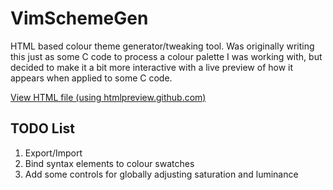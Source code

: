 # VimSchemeGen
HTML based colour theme generator/tweaking tool. Was originally writing this just as some C code to process a colour palette I was working with, but decided to make it a bit more interactive with a live preview of how it appears when applied to some C code.

[View HTML file (using htmlpreview.github.com)](https://htmlpreview.github.com/?https://github.com/CaffeinePwrdAl/VimSchemeGen/blob/master/scheme.html)

## TODO List

1. Export/Import
1. Bind syntax elements to colour swatches
1. Add some controls for globally adjusting saturation and luminance
